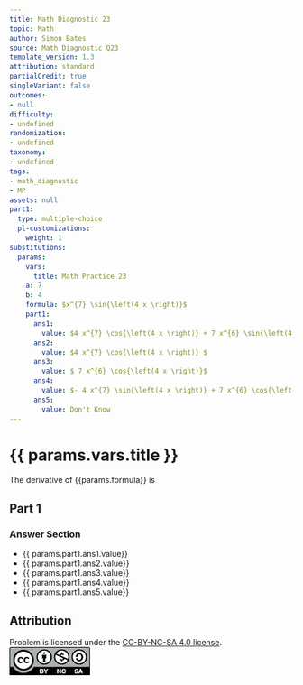 ```yaml
---
title: Math Diagnostic 23
topic: Math
author: Simon Bates
source: Math Diagnostic Q23
template_version: 1.3
attribution: standard
partialCredit: true
singleVariant: false
outcomes:
- null
difficulty:
- undefined
randomization:
- undefined
taxonomy:
- undefined
tags:
- math_diagnostic
- MP
assets: null
part1:
  type: multiple-choice
  pl-customizations:
    weight: 1
substitutions:
  params:
    vars:
      title: Math Practice 23
    a: 7
    b: 4
    formula: $x^{7} \sin{\left(4 x \right)}$
    part1:
      ans1:
        value: $4 x^{7} \cos{\left(4 x \right)} + 7 x^{6} \sin{\left(4 x \right)}$
      ans2:
        value: $4 x^{7} \cos{\left(4 x \right)} $
      ans3:
        value: $ 7 x^{6} \cos{\left(4 x \right)}$
      ans4:
        value: $- 4 x^{7} \sin{\left(4 x \right)} + 7 x^{6} \cos{\left(4 x \right)}$
      ans5:
        value: Don't Know
---
```

# {{ params.vars.title }}
The derivative of {{params.formula}} is

## Part 1

### Answer Section

- {{ params.part1.ans1.value}}
- {{ params.part1.ans2.value}}
- {{ params.part1.ans3.value}}
- {{ params.part1.ans4.value}}
- {{ params.part1.ans5.value}}

## Attribution

Problem is licensed under the [CC-BY-NC-SA 4.0 license](https://creativecommons.org/licenses/by-nc-sa/4.0/).<br> ![The Creative Commons 4.0 license requiring attribution-BY, non-commercial-NC, and share-alike-SA license.](https://raw.githubusercontent.com/firasm/bits/master/by-nc-sa.png)